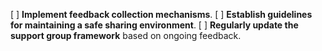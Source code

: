 [ ] **Implement feedback collection mechanisms**.
[ ] **Establish guidelines for maintaining a safe sharing environment**.
[ ] **Regularly update the support group framework** based on ongoing feedback.
